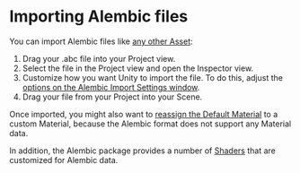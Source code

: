# Importing Alembic files

You can import Alembic files like [any other Asset](https://docs.unity3d.com/Manual/ImportingAssets.html): 

1. Drag your .abc file into your Project view. 
2. Select the file in the Project view and open the Inspector view. 
3. Customize how you want Unity to import the file. To do this, adjust the [options on the Alembic Import Settings window](ref_Importer.html).
4. Drag your file from your Project into your Scene.

Once imported, you might also want to [reassign the Default Material](matshad.html#materials) to a custom Material, because the Alembic format does not support any Material data. 

In addition, the Alembic package provides a number of [Shaders](matshad.html#shaders) that are customized for Alembic data. 

